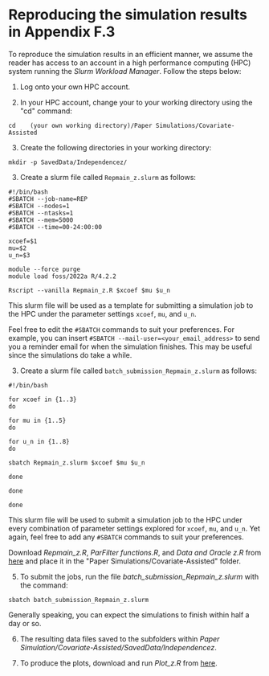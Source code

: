 # Reproducing the simulation results in Appendix F.3
To reproduce the simulation results in an efficient manner, we assume the reader has access to an account in a high performance computing (HPC) system running the *Slurm Workload Manager*. Follow the steps below:

1. Log onto your own HPC account.

2. In your HPC account, change your to your working directory using the "cd" command:
```
cd    (your own working directory)/Paper Simulations/Covariate-Assisted
```
3. Create the following directories in your working directory:
```
mkdir -p SavedData/Independencez/
```

3. Create a slurm file called `Repmain_z.slurm` as follows:
```
#!/bin/bash
#SBATCH --job-name=REP
#SBATCH --nodes=1
#SBATCH --ntasks=1
#SBATCH --mem=5000
#SBATCH --time=00-24:00:00

xcoef=$1
mu=$2
u_n=$3

module --force purge
module load foss/2022a R/4.2.2

Rscript --vanilla Repmain_z.R $xcoef $mu $u_n
```
This slurm file will be used as a template for submitting a simulation job to the HPC under the parameter settings `xcoef`, `mu`, and `u_n`.

Feel free to edit the `#SBATCH` commands to suit your preferences. For example, you can insert `#SBATCH --mail-user=<your_email_address>` to send you a reminder email for when the simulation finishes. This may be useful since the simulations do take a while. 

3. Create a slurm file called `batch_submission_Repmain_z.slurm` as follows:
```
#!/bin/bash

for xcoef in {1..3}
do

for mu in {1..5}
do

for u_n in {1..8}
do

sbatch Repmain_z.slurm $xcoef $mu $u_n

done

done

done

```
This slurm file will be used to submit a simulation job to the HPC under every combination of parameter settings explored for `xcoef`, `mu`, and `u_n`. Yet again, feel free to add any `#SBATCH` commands to suit your preferences.


Download *Repmain_z.R*, *ParFilter functions.R*, and *Data and Oracle z.R* from [here](https://github.com/ninhtran02/ParFilter/tree/main/Simulation) and place it in the "Paper Simulations/Covariate-Assisted" folder. 

5. To submit the jobs, run the file *batch\_submission\_Repmain_z.slurm* with the command:
```
sbatch batch_submission_Repmain_z.slurm
```
Generally speaking, you can expect the simulations to finish within half a day or so.

6. The resulting data files saved to the subfolders within *Paper Simulation/Covariate-Assisted/SavedData/Independencez*.
   
7. To produce the plots, download and run *Plot_z.R* from [here](https://github.com/ninhtran02/ParFilter/tree/main/Simulation).





